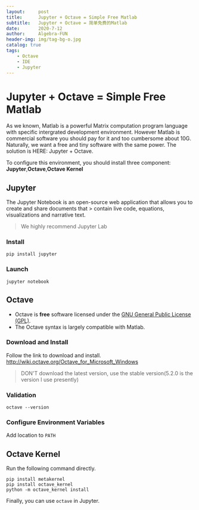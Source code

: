 ```yaml
---
layout:     post
title:      Jupyter + Octave = Simple Free Matlab
subtitle:   Jupyter + Octave = 简单免费的Matlab
date:       2020-7-12
author:     Algebra-FUN
header-img: img/tag-bg-o.jpg
catalog: true
tags:
    - Octave
    - IDE
    - Jupyter
---
```


# Jupyter + Octave = Simple Free Matlab
As we known, Matlab is a powerful Matrix computation program language with specific intergrated development environment. However Matlab is commercial software you should pay for it and too cumbersome about 10G. Naturally, we want a free and tiny software with the same power. The solution is HERE: Jupyter + Octave.

To configure this environment, you should install three component: **Jupyter**,**Octave**,**Octave Kernel**

## Jupyter 
The Jupyter Notebook is an open-source web application that allows you to create and share documents that > contain live code, equations, visualizations and narrative text.

> We highly recommend Jupyter Lab

### Install
```shell
pip install jupyter
```

### Launch
```shell
jupyter notebook
```

## Octave

* Octave is **free** software licensed under the [GNU General Public License (GPL)](https://www.gnu.org/software/octave/license.html). 
* The Octave syntax is largely compatible with Matlab.

### Download and Install

Follow the link to download and install. http://wiki.octave.org/Octave_for_Microsoft_Windows

> DON'T download the latest version, use the stable version(5.2.0 is the version I use presently)

### Validation
```shell
octave --version
```

### Configure Environment Variables

Add location to `PATH`

## Octave Kernel

Run the following command directly.

```shell
pip install metakernel
pip install octave_kernel
python -m octave_kernel install
```

Finally, you can use `octave` in Jupyter.